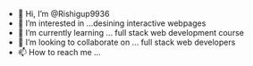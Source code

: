 - 👋 Hi, I’m @Rishigup9936
- 👀 I’m interested in ...desining interactive webpages
- 🌱 I’m currently learning ... full stack web development course
- 💞️ I’m looking to collaborate on ... full stack web developers
- 📫 How to reach me ...

<!---
Rishigup9936/Rishigup9936 is a ✨ special ✨ repository because its `README.md` (this file) appears on your GitHub profile.
You can click the Preview link to take a look at your changes.
--->
